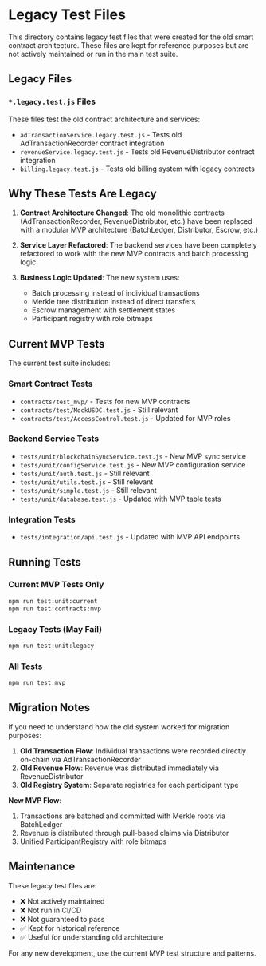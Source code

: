 # Legacy Test Files

This directory contains legacy test files that were created for the old smart contract architecture. These files are kept for reference purposes but are not actively maintained or run in the main test suite.

## Legacy Files

### `*.legacy.test.js` Files

These files test the old contract architecture and services:

- `adTransactionService.legacy.test.js` - Tests old AdTransactionRecorder contract integration
- `revenueService.legacy.test.js` - Tests old RevenueDistributor contract integration  
- `billing.legacy.test.js` - Tests old billing system with legacy contracts

## Why These Tests Are Legacy

1. **Contract Architecture Changed**: The old monolithic contracts (AdTransactionRecorder, RevenueDistributor, etc.) have been replaced with a modular MVP architecture (BatchLedger, Distributor, Escrow, etc.)

2. **Service Layer Refactored**: The backend services have been completely refactored to work with the new MVP contracts and batch processing logic

3. **Business Logic Updated**: The new system uses:
   - Batch processing instead of individual transactions
   - Merkle tree distribution instead of direct transfers
   - Escrow management with settlement states
   - Participant registry with role bitmaps

## Current MVP Tests

The current test suite includes:

### Smart Contract Tests
- `contracts/test_mvp/` - Tests for new MVP contracts
- `contracts/test/MockUSDC.test.js` - Still relevant
- `contracts/test/AccessControl.test.js` - Updated for MVP roles

### Backend Service Tests
- `tests/unit/blockchainSyncService.test.js` - New MVP sync service
- `tests/unit/configService.test.js` - New MVP configuration service
- `tests/unit/auth.test.js` - Still relevant
- `tests/unit/utils.test.js` - Still relevant
- `tests/unit/simple.test.js` - Still relevant
- `tests/unit/database.test.js` - Updated with MVP table tests

### Integration Tests
- `tests/integration/api.test.js` - Updated with MVP API endpoints

## Running Tests

### Current MVP Tests Only
```bash
npm run test:unit:current
npm run test:contracts:mvp
```

### Legacy Tests (May Fail)
```bash
npm run test:unit:legacy
```

### All Tests
```bash
npm run test:mvp
```

## Migration Notes

If you need to understand how the old system worked for migration purposes:

1. **Old Transaction Flow**: Individual transactions were recorded directly on-chain via AdTransactionRecorder
2. **Old Revenue Flow**: Revenue was distributed immediately via RevenueDistributor
3. **Old Registry System**: Separate registries for each participant type

**New MVP Flow**: 
1. Transactions are batched and committed with Merkle roots via BatchLedger
2. Revenue is distributed through pull-based claims via Distributor
3. Unified ParticipantRegistry with role bitmaps

## Maintenance

These legacy test files are:
- ❌ Not actively maintained
- ❌ Not run in CI/CD
- ❌ Not guaranteed to pass
- ✅ Kept for historical reference
- ✅ Useful for understanding old architecture

For any new development, use the current MVP test structure and patterns.
